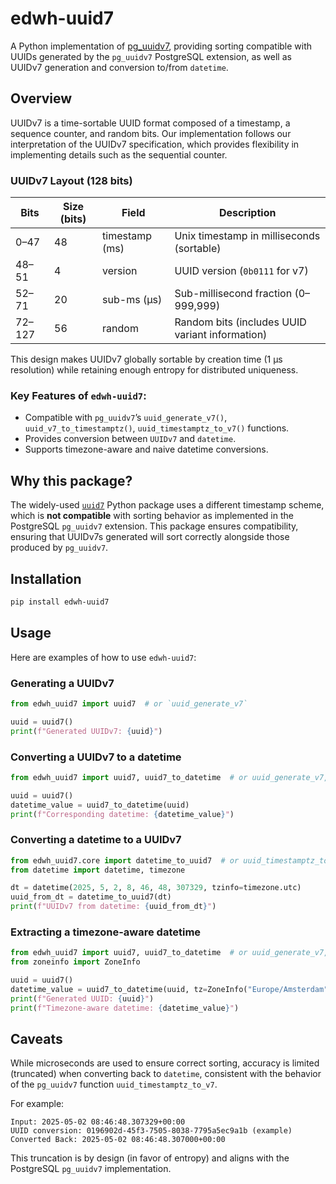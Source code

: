# edwh-uuid7

A Python implementation of [pg_uuidv7](https://pgxn.org/dist/pg_uuidv7/),
providing sorting compatible with UUIDs generated by the `pg_uuidv7` PostgreSQL extension,
as well as UUIDv7 generation and conversion to/from `datetime`.

## Overview

UUIDv7 is a time-sortable UUID format composed of a timestamp, a sequence counter, and random bits. Our implementation
follows our interpretation of the UUIDv7 specification, which provides flexibility in implementing details such as the
sequential counter.

### UUIDv7 Layout (128 bits)

| Bits       | Size (bits) | Field          | Description                                      |
|------------|-------------|----------------|--------------------------------------------------|
| 0–47       | 48          | timestamp (ms) | Unix timestamp in milliseconds (sortable)        |
| 48–51      | 4           | version        | UUID version (`0b0111` for v7)                   |
| 52–71      | 20          | sub-ms (μs)    | Sub-millisecond fraction (0–999,999)             |
| 72–127     | 56          | random         | Random bits (includes UUID variant information)  |


This design makes UUIDv7 globally sortable by creation time (1 μs resolution) 
while retaining enough entropy for distributed uniqueness.

### Key Features of `edwh-uuid7`:

- Compatible with `pg_uuidv7`’s `uuid_generate_v7()`, `uuid_v7_to_timestamptz()`, `uuid_timestamptz_to_v7()` functions.
- Provides conversion between `UUIDv7` and `datetime`.
- Supports timezone-aware and naive datetime conversions.

## Why this package?

The widely-used [`uuid7`](https://pypi.org/project/uuid7/) Python package uses
a different timestamp scheme, which is **not compatible** with sorting behavior as implemented in the PostgreSQL
`pg_uuidv7` extension. This package ensures compatibility, ensuring that UUIDv7s generated will sort correctly alongside
those produced by `pg_uuidv7`.

## Installation

```bash
pip install edwh-uuid7
```

## Usage

Here are examples of how to use `edwh-uuid7`:

### Generating a UUIDv7

```python
from edwh_uuid7 import uuid7  # or `uuid_generate_v7`

uuid = uuid7()
print(f"Generated UUIDv7: {uuid}")
```

### Converting a UUIDv7 to a datetime

```python
from edwh_uuid7 import uuid7, uuid7_to_datetime  # or uuid_generate_v7, uuid_v7_to_timestamptz

uuid = uuid7()
datetime_value = uuid7_to_datetime(uuid)
print(f"Corresponding datetime: {datetime_value}")
```

### Converting a datetime to a UUIDv7

```python
from edwh_uuid7.core import datetime_to_uuid7  # or uuid_timestamptz_to_v7
from datetime import datetime, timezone

dt = datetime(2025, 5, 2, 8, 46, 48, 307329, tzinfo=timezone.utc)
uuid_from_dt = datetime_to_uuid7(dt)
print(f"UUIDv7 from datetime: {uuid_from_dt}")
```

### Extracting a timezone-aware datetime

```python
from edwh_uuid7 import uuid7, uuid7_to_datetime  # or uuid_generate_v7, uuid_v7_to_timestamptz
from zoneinfo import ZoneInfo

uuid = uuid7()
datetime_value = uuid7_to_datetime(uuid, tz=ZoneInfo("Europe/Amsterdam"))
print(f"Generated UUID: {uuid}")
print(f"Timezone-aware datetime: {datetime_value}")
```

## Caveats

While microseconds are used to ensure correct sorting, accuracy is limited (truncated) when converting back to
`datetime`, consistent with the behavior of the `pg_uuidv7` function `uuid_timestamptz_to_v7`.

For example:

```text
Input: 2025-05-02 08:46:48.307329+00:00
UUID conversion: 0196902d-45f3-7505-8038-7795a5ec9a1b (example)
Converted Back: 2025-05-02 08:46:48.307000+00:00
```

This truncation is by design (in favor of entropy) and aligns with the PostgreSQL `pg_uuidv7` implementation.